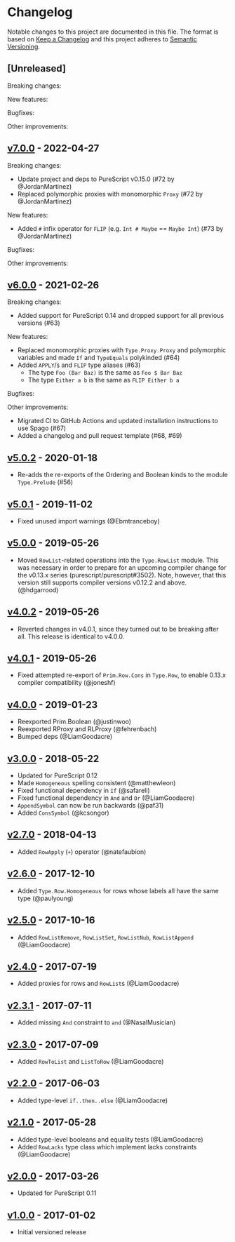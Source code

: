 # Changelog

Notable changes to this project are documented in this file. The format is based on [Keep a Changelog](https://keepachangelog.com/en/1.0.0/) and this project adheres to [Semantic Versioning](https://semver.org/spec/v2.0.0.html).

## [Unreleased]

Breaking changes:

New features:

Bugfixes:

Other improvements:

## [v7.0.0](https://github.com/purescript/purescript-typelevel-prelude/releases/tag/v7.0.0) - 2022-04-27

Breaking changes:
- Update project and deps to PureScript v0.15.0 (#72 by @JordanMartinez)
- Replaced polymorphic proxies with monomorphic `Proxy` (#72 by @JordanMartinez)

New features:
- Added `#` infix operator for `FLIP` (e.g. `Int # Maybe` == `Maybe Int`) (#73 by @JordanMartinez)

Bugfixes:

Other improvements:

## [v6.0.0](https://github.com/purescript/purescript-typelevel-prelude/releases/tag/v6.0.0) - 2021-02-26

Breaking changes:
- Added support for PureScript 0.14 and dropped support for all previous versions (#63)

New features:
- Replaced monomorphic proxies with `Type.Proxy.Proxy` and polymorphic variables and made `If` and `TypeEquals` polykinded (#64)
- Added `APPLY`/`$` and `FLIP` type aliases (#63)
    - The type `Foo (Bar Baz)` is the same as `Foo $ Bar Baz`
    - The type `Either a b` is the same as `FLIP Either b a`

Bugfixes:

Other improvements:
- Migrated CI to GitHub Actions and updated installation instructions to use Spago (#67)
- Added a changelog and pull request template (#68, #69)

## [v5.0.2](https://github.com/purescript/purescript-typelevel-prelude/releases/tag/v5.0.2) - 2020-01-18

- Re-adds the re-exports of the Ordering and Boolean kinds to the module `Type.Prelude` (#56)

## [v5.0.1](https://github.com/purescript/purescript-typelevel-prelude/releases/tag/v5.0.1) - 2019-11-02

- Fixed unused import warnings (@Ebmtranceboy)

## [v5.0.0](https://github.com/purescript/purescript-typelevel-prelude/releases/tag/v5.0.0) - 2019-05-26

- Moved `RowList`-related operations into the `Type.RowList` module. This was necessary in order to prepare for an upcoming compiler change for the v0.13.x series (purescript/purescript#3502). Note, however, that this version still supports compiler versions v0.12.2 and above. (@hdgarrood)

## [v4.0.2](https://github.com/purescript/purescript-typelevel-prelude/releases/tag/v4.0.2) - 2019-05-26

- Reverted changes in v4.0.1, since they turned out to be breaking after all. This release is identical to v4.0.0.

## [v4.0.1](https://github.com/purescript/purescript-typelevel-prelude/releases/tag/v4.0.1) - 2019-05-26

- Fixed attempted re-export of `Prim.Row.Cons` in `Type.Row`, to enable 0.13.x compiler compatibility (@joneshf)

## [v4.0.0](https://github.com/purescript/purescript-typelevel-prelude/releases/tag/v4.0.0) - 2019-01-23

- Reexported Prim.Boolean (@justinwoo)
- Reexported RProxy and RLProxy (@fehrenbach)
- Bumped deps (@LiamGoodacre)

## [v3.0.0](https://github.com/purescript/purescript-typelevel-prelude/releases/tag/v3.0.0) - 2018-05-22

- Updated for PureScript 0.12
- Made `Homogeneous` spelling consistent (@matthewleon)
- Fixed functional dependency in `If` (@safareli)
- Fixed functional dependency in `And` and `Or` (@LiamGoodacre)
- `AppendSymbol` can now be run backwards (@paf31)
- Added `ConsSymbol` (@kcsongor)

## [v2.7.0](https://github.com/purescript/purescript-typelevel-prelude/releases/tag/v2.7.0) - 2018-04-13

- Added `RowApply` (`+`) operator (@natefaubion)

## [v2.6.0](https://github.com/purescript/purescript-typelevel-prelude/releases/tag/v2.6.0) - 2017-12-10

- Added `Type.Row.Homogeneous` for rows whose labels all have the same type (@paulyoung)

## [v2.5.0](https://github.com/purescript/purescript-typelevel-prelude/releases/tag/v2.5.0) - 2017-10-16

- Added `RowListRemove`, `RowListSet`, `RowListNub`, `RowListAppend` (@LiamGoodacre)

## [v2.4.0](https://github.com/purescript/purescript-typelevel-prelude/releases/tag/v2.4.0) - 2017-07-19

- Added proxies for rows and `RowList`s (@LiamGoodacre)

## [v2.3.1](https://github.com/purescript/purescript-typelevel-prelude/releases/tag/v2.3.1) - 2017-07-11

- Added missing `And` constraint to `and` (@NasalMusician)

## [v2.3.0](https://github.com/purescript/purescript-typelevel-prelude/releases/tag/v2.3.0) - 2017-07-09

- Added `RowToList` and `ListToRow` (@LiamGoodacre)

## [v2.2.0](https://github.com/purescript/purescript-typelevel-prelude/releases/tag/v2.2.0) - 2017-06-03

- Added type-level `if..then..else` (@LiamGoodacre)

## [v2.1.0](https://github.com/purescript/purescript-typelevel-prelude/releases/tag/v2.1.0) - 2017-05-28

- Added type-level booleans and equality tests (@LiamGoodacre)
- Added `RowLacks` type class which implement lacks constraints (@LiamGoodacre)

## [v2.0.0](https://github.com/purescript/purescript-typelevel-prelude/releases/tag/v2.0.0) - 2017-03-26

- Updated for PureScript 0.11

## [v1.0.0](https://github.com/purescript/purescript-typelevel-prelude/releases/tag/v1.0.0) - 2017-01-02

- Initial versioned release
